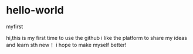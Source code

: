 # hello-world
myfirst

  hi,this is my first time to use the github
  i like the platform to share my ideas and learn sth new！
  i hope to make myself better!
